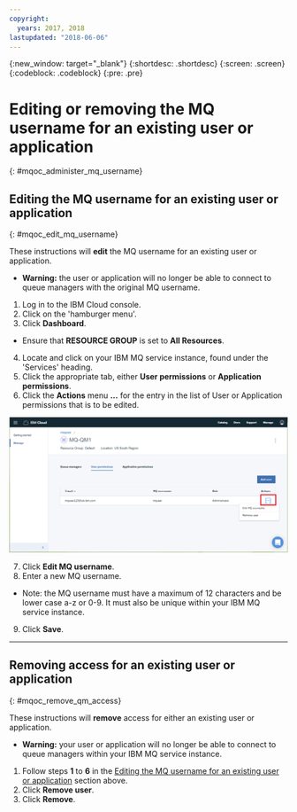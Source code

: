 ```yaml
---
copyright:
  years: 2017, 2018
lastupdated: "2018-06-06"
---
```


{:new_window: target="_blank"}
{:shortdesc: .shortdesc}
{:screen: .screen}
{:codeblock: .codeblock}
{:pre: .pre}

# Editing or removing the MQ username for an existing user or application
{: #mqoc_administer_mq_username}


## Editing the MQ username for an existing user or application
{: #mqoc_edit_mq_username}

These instructions will **edit** the MQ username for an existing user or application.
  * **Warning:** the user or application will no longer be able to connect to queue managers with the original MQ username.

1. Log in to the IBM Cloud console.
2. Click on the 'hamburger menu'.
3. Click **Dashboard**.
  * Ensure that **RESOURCE GROUP** is set to **All Resources**.
4. Locate and click on your IBM MQ service instance, found under the 'Services' heading.
5. Click the appropriate tab, either **User permissions** or **Application permissions**.
6. Click the **Actions** menu **...** for the entry in the list of User or Application permissions that is to be edited.

 ![Image showing the location of the action button](images/mqoc_admin_access_action_button.png)

7. Click **Edit MQ username**.
8. Enter a new MQ username.
  * Note: the MQ username must have a maximum of 12 characters and be lower case a-z or 0-9.  It must also be unique within your IBM MQ service instance.
9. Click **Save**.

---

## Removing access for an existing user or application
{: #mqoc_remove_qm_access}

These instructions will **remove** access for either an existing user or application.
  * **Warning:** your user or application will no longer be able to connect to queue managers within your IBM MQ service instance.

1. Follow steps **1** to **6** in the [Editing the MQ username for an existing user or application](#mqoc_edit_mq_username) section above.
2. Click **Remove user**.
3. Click **Remove**.

